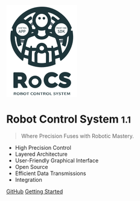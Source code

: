 ![logo](_media/icon.svg)

# Robot Control System <small>1.1</small>

> Where Precision Fuses with Robotic Mastery.

- High Precision Control
- Layered Architecture
- User-Friendly Graphical Interface
- Open Source
- Efficient Data Transmissions
- Integration

[GitHub](https://fftai.github.io/#/)
[Getting Started](aboutgr-1.md)
